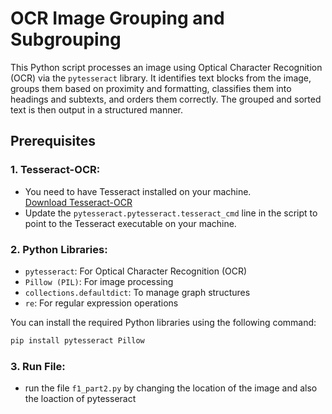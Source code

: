 # OCR Image Grouping and Subgrouping

This Python script processes an image using Optical Character Recognition (OCR) via the `pytesseract` library. It identifies text blocks from the image, groups them based on proximity and formatting, classifies them into headings and subtexts, and orders them correctly. The grouped and sorted text is then output in a structured manner.

## Prerequisites

### 1. Tesseract-OCR:
- You need to have Tesseract installed on your machine.  
  [Download Tesseract-OCR](https://github.com/tesseract-ocr/tesseract)
- Update the `pytesseract.pytesseract.tesseract_cmd` line in the script to point to the Tesseract executable on your machine.

### 2. Python Libraries:
- `pytesseract`: For Optical Character Recognition (OCR)
- `Pillow (PIL)`: For image processing
- `collections.defaultdict`: To manage graph structures
- `re`: For regular expression operations

You can install the required Python libraries using the following command:

```bash
pip install pytesseract Pillow
```

### 3. Run File:
- run the file `f1_part2.py` by changing the location of the image and also the loaction of pytesseract
